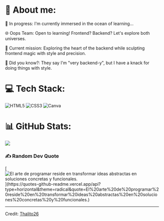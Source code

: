 # 💫 About me:
🚀 In progress: I'm currently immersed in the ocean of learning...<br>

🌐 Oops Team: Open to learning! Frontend? Backend? Let's explore both universes.<br>

📘 Current mission: Exploring the heart of the backend while sculpting frontend magic with style and precision.<br>

🌟 Did you know?: They say I'm "very backend-y", but I have a knack for doing things with style.



# 💻 Tech Stack:
![HTML5](https://img.shields.io/badge/html5-%23E34F26.svg?style=for-the-badge&logo=html5&logoColor=white) 
![CSS3](https://img.shields.io/badge/react-%2320232a.svg?style=for-the-badge&logo=react&logoColor=%2361DAFB) 
![Canva](https://img.shields.io/badge/Canva-%2300C4CC.svg?style=for-the-badge&logo=Canva&logoColor=white) 

# 📊 GitHub Stats:

![](https://github-readme-stats.vercel.app/api/top-langs/?username=thalito26&theme=dark&hide_border=false&include_all_commits=false&count_private=false&layout=compact&cache_seconds=1800)






### ✍️ Random Dev Quote
[![El arte de programar reside en transformar ideas abstractas en soluciones concretas y funcionales.](https://quotes-github-readme.vercel.app/api?type=horizontal&theme=radical&quote=El%20arte%20de%20programar%20reside%20en%20transformar%20ideas%20abstractas%20en%20soluciones%20concretas%20y%20funcionales.)](https://quotes-github-readme.vercel.app/api?type=horizontal&theme=radical&quote=El%20arte%20de%20programar%20reside%20en%20transformar%20ideas%20abstractas%20en%20soluciones%20concretas%20y%20funcionales.)


------

Credit: [Thalito26](https://github.com/thalito26)
